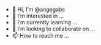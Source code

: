 - 👋 Hi, I’m @angegabs
- 👀 I’m interested in ...
- 🌱 I’m currently learning ...
- 💞️ I’m looking to collaborate on ...
- 📫 How to reach me ...

<!---
angegabs/angegabs is a ✨ special ✨ repository because its `README.md` (this file) appears on your GitHub profile.
You can click the Preview link to take a look at your changes.
--->
